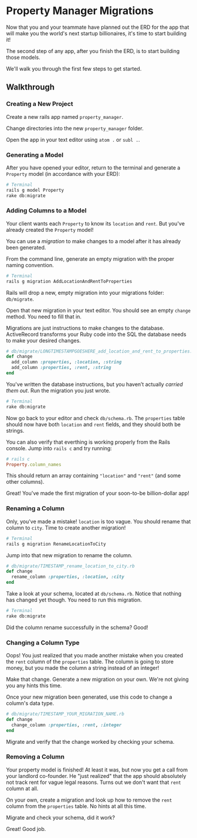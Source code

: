 # Property Manager Migrations

Now that you and your teammate have planned out the ERD for the app that will make you the world's next startup billionaires, it's time to start building it! 

The second step of any app, after you finish the ERD, is to start building those models.

We'll walk you through the first few steps to get started.

## Walkthrough


### Creating a New Project

Create a new rails app named `property_manager`.

Change directories into the new `property_manager` folder.

Open the app in your text editor using `atom .` or `subl .`.


### Generating a Model

After you have opened your editor, return to the terminal and generate a `Property` model (in accordance with your ERD):

```sh
# Terminal
rails g model Property
rake db:migrate
```


### Adding Columns to a Model

Your client wants each `Property` to know its `location` and `rent`. But you've already created the `Property` model!

You can use a _migration_ to make changes to a model after it has already been generated.

From the command line, generate an empty migration with the proper naming convention.

```sh
# Terminal
rails g migration AddLocationAndRentToProperties
```

Rails will drop a new, empty migration into your migrations folder: `db/migrate`.

Open that new migration in your text editor. You should see an empty `change` method. You need to fill that in.

Migrations are just instructions to make changes to the database. ActiveRecord transforms your Ruby code into the SQL the database needs to make your desired changes.

```ruby
# db/migrate/LONGTIMESTAMPGOESHERE_add_location_and_rent_to_properties.rb
def change
  add_column :properties, :location, :string
  add_column :properties, :rent, :string
end
```

You've written the database instructions, but you haven’t actually *carried them out*. Run the migration you just wrote.

```sh
# Terminal
rake db:migrate
```

Now go back to your editor and check `db/schema.rb`. The `properties` table should now have both `location` and `rent` fields, and they should both be strings.

You can also verify that everthing is working properly from the Rails console. Jump into `rails c` and try running:

```ruby
# rails c
Property.column_names
```

This should return an array containing `"location"` and `"rent"` (and some other columns).

Great! You've made the first migration of your soon-to-be billion-dollar app!


### Renaming a Column

Only, you've made a mistake! `location` is too vague. You should rename that column to `city`. Time to create another migration!

```sh
# Terminal
rails g migration RenameLocationToCity
```

Jump into that new migration to rename the column.

```ruby
# db/migrate/TIMESTAMP_rename_location_to_city.rb
def change
  rename_column :properties, :location, :city
end
```

Take a look at your schema, located at `db/schema.rb`. Notice that nothing has changed yet though. You need to run this migration.

```sh
# Terminal
rake db:migrate
```

Did the column rename successfully in the schema? Good!


### Changing a Column Type

Oops! You just realized that you made another mistake when you created the `rent` column of the `properties` table. The column is going to store money, but you made the column a string instead of an integer!

Make that change. Generate a new migration on your own. We're not giving you any hints this time.

Once your new migration been generated, use this code to change a column's data type.

```ruby
# db/migrate/TIMESTAMP_YOUR_MIGRATION_NAME.rb
def change
  change_column :properties, :rent, :integer
end
```

Migrate and verify that the change worked by checking your schema.

### Removing a Column

Your property model is finished! At least it was, but now you get a call from your landlord co-founder. He "just realized" that the app should absolutely not track rent for vague legal reasons. Turns out we don't want that `rent` column at all.

On your own, create a migration and look up how to remove the `rent` column from the `properties` table. No hints at all this time.

Migrate and check your schema, did it work?

Great! Good job.
